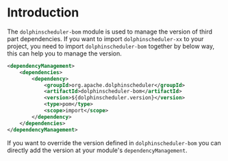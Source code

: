 # Introduction

The `dolphinscheduler-bom` module is used to manage the version of third part dependencies. If you want to import
`dolphinscheduler-xx` to your project, you need to import `dolphinscheduler-bom` together by below way,
this can help you to manage the version.

```xml
<dependencyManagement>
    <dependencies>
        <dependency>
            <groupId>org.apache.dolphinscheduler</groupId>
            <artifactId>dolphinscheduler-bom</artifactId>
            <version>${dolphinscheduler.version}</version>
            <type>pom</type>
            <scope>import</scope>
        </dependency>
    </dependencies>
</dependencyManagement>
```

If you want to override the version defined in `dolphinscheduler-bom` you can directly add the version at your
module's `dependencyManagement`.
